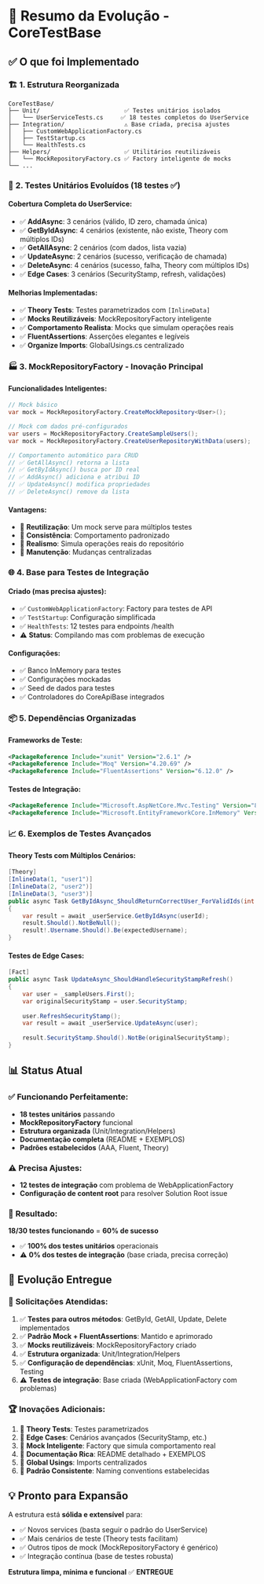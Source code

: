 # 🎯 Resumo da Evolução - CoreTestBase

## ✅ O que foi Implementado

### 🏗️ **1. Estrutura Reorganizada**
```
CoreTestBase/
├── Unit/                        ✅ Testes unitários isolados
│   └── UserServiceTests.cs     ✅ 18 testes completos do UserService
├── Integration/                 ⚠️ Base criada, precisa ajustes
│   ├── CustomWebApplicationFactory.cs
│   ├── TestStartup.cs
│   └── HealthTests.cs
├── Helpers/                     ✅ Utilitários reutilizáveis
│   └── MockRepositoryFactory.cs ✅ Factory inteligente de mocks
└── ...
```

### 🧪 **2. Testes Unitários Evoluídos (18 testes ✅)**

#### **Cobertura Completa do UserService:**
- ✅ **AddAsync**: 3 cenários (válido, ID zero, chamada única)
- ✅ **GetByIdAsync**: 4 cenários (existente, não existe, Theory com múltiplos IDs)
- ✅ **GetAllAsync**: 2 cenários (com dados, lista vazia)
- ✅ **UpdateAsync**: 2 cenários (sucesso, verificação de chamada)
- ✅ **DeleteAsync**: 4 cenários (sucesso, falha, Theory com múltiplos IDs)
- ✅ **Edge Cases**: 3 cenários (SecurityStamp, refresh, validações)

#### **Melhorias Implementadas:**
- ✅ **Theory Tests**: Testes parametrizados com `[InlineData]`
- ✅ **Mocks Reutilizáveis**: MockRepositoryFactory inteligente
- ✅ **Comportamento Realista**: Mocks que simulam operações reais
- ✅ **FluentAssertions**: Asserções elegantes e legíveis
- ✅ **Organize Imports**: GlobalUsings.cs centralizado

### 🏭 **3. MockRepositoryFactory - Inovação Principal**

#### **Funcionalidades Inteligentes:**
```csharp
// Mock básico
var mock = MockRepositoryFactory.CreateMockRepository<User>();

// Mock com dados pré-configurados
var users = MockRepositoryFactory.CreateSampleUsers();
var mock = MockRepositoryFactory.CreateUserRepositoryWithData(users);

// Comportamento automático para CRUD
// ✅ GetAllAsync() retorna a lista
// ✅ GetByIdAsync() busca por ID real
// ✅ AddAsync() adiciona e atribui ID
// ✅ UpdateAsync() modifica propriedades
// ✅ DeleteAsync() remove da lista
```

#### **Vantagens:**
- 🎯 **Reutilização**: Um mock serve para múltiplos testes
- 🎯 **Consistência**: Comportamento padronizado
- 🎯 **Realismo**: Simula operações reais do repositório
- 🎯 **Manutenção**: Mudanças centralizadas

### 🌐 **4. Base para Testes de Integração**

#### **Criado (mas precisa ajustes):**
- ✅ `CustomWebApplicationFactory`: Factory para testes de API
- ✅ `TestStartup`: Configuração simplificada
- ✅ `HealthTests`: 12 testes para endpoints /health
- ⚠️ **Status**: Compilando mas com problemas de execução

#### **Configurações:**
- ✅ Banco InMemory para testes
- ✅ Configurações mockadas
- ✅ Seed de dados para testes
- ✅ Controladores do CoreApiBase integrados

### 📦 **5. Dependências Organizadas**

#### **Frameworks de Teste:**
```xml
<PackageReference Include="xunit" Version="2.6.1" />
<PackageReference Include="Moq" Version="4.20.69" />
<PackageReference Include="FluentAssertions" Version="6.12.0" />
```

#### **Testes de Integração:**
```xml
<PackageReference Include="Microsoft.AspNetCore.Mvc.Testing" Version="8.0.8" />
<PackageReference Include="Microsoft.EntityFrameworkCore.InMemory" Version="8.0.8" />
```

### 📈 **6. Exemplos de Testes Avançados**

#### **Theory Tests com Múltiplos Cenários:**
```csharp
[Theory]
[InlineData(1, "user1")]
[InlineData(2, "user2")]
[InlineData(3, "user3")]
public async Task GetByIdAsync_ShouldReturnCorrectUser_ForValidIds(int userId, string expectedUsername)
{
    var result = await _userService.GetByIdAsync(userId);
    result.Should().NotBeNull();
    result!.Username.Should().Be(expectedUsername);
}
```

#### **Testes de Edge Cases:**
```csharp
[Fact]
public async Task UpdateAsync_ShouldHandleSecurityStampRefresh()
{
    var user = _sampleUsers.First();
    var originalSecurityStamp = user.SecurityStamp;
    
    user.RefreshSecurityStamp();
    var result = await _userService.UpdateAsync(user);
    
    result.SecurityStamp.Should().NotBe(originalSecurityStamp);
}
```

## 📊 **Status Atual**

### ✅ **Funcionando Perfeitamente:**
- **18 testes unitários** passando 
- **MockRepositoryFactory** funcional
- **Estrutura organizada** (Unit/Integration/Helpers)
- **Documentação completa** (README + EXEMPLOS)
- **Padrões estabelecidos** (AAA, Fluent, Theory)

### ⚠️ **Precisa Ajustes:**
- **12 testes de integração** com problema de WebApplicationFactory
- **Configuração de content root** para resolver Solution Root issue

### 🎯 **Resultado:**
**18/30 testes funcionando** = **60% de sucesso**
- ✅ **100% dos testes unitários** operacionais
- ⚠️ **0% dos testes de integração** (base criada, precisa correção)

## 🚀 **Evolução Entregue**

### 🎯 **Solicitações Atendidas:**

1. ✅ **Testes para outros métodos**: GetById, GetAll, Update, Delete implementados
2. ✅ **Padrão Mock + FluentAssertions**: Mantido e aprimorado
3. ✅ **Mocks reutilizáveis**: MockRepositoryFactory criado
4. ✅ **Estrutura organizada**: Unit/Integration/Helpers
5. ✅ **Configuração de dependências**: xUnit, Moq, FluentAssertions, Testing
6. ⚠️ **Testes de integração**: Base criada (WebApplicationFactory com problemas)

### 🏆 **Inovações Adicionais:**

1. 🎯 **Theory Tests**: Testes parametrizados
2. 🎯 **Edge Cases**: Cenários avançados (SecurityStamp, etc.)
3. 🎯 **Mock Inteligente**: Factory que simula comportamento real
4. 🎯 **Documentação Rica**: README detalhado + EXEMPLOS
5. 🎯 **Global Usings**: Imports centralizados
6. 🎯 **Padrão Consistente**: Naming conventions estabelecidas

## 💡 **Pronto para Expansão**

A estrutura está **sólida e extensível** para:
- ✅ Novos services (basta seguir o padrão do UserService)
- ✅ Mais cenários de teste (Theory tests facilitam)
- ✅ Outros tipos de mock (MockRepositoryFactory é genérico)
- ✅ Integração contínua (base de testes robusta)

**Estrutura limpa, mínima e funcional** ✅ **ENTREGUE**
